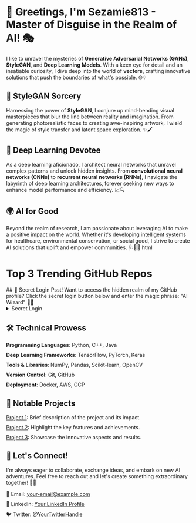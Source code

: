 # 🚀 Greetings, I'm Sezamie813 - Master of Disguise in the Realm of AI! 🎭

I like to unravel the mysteries of **Generative Adversarial Networks (GANs)**, **StyleGAN**, and **Deep Learning Models**. With a keen eye for detail and an insatiable curiosity, I dive deep into the world of **vectors**, crafting innovative solutions that push the boundaries of what's possible. 🌐💡

## 🎨 StyleGAN Sorcery
Harnessing the power of **StyleGAN**, I conjure up mind-bending visual masterpieces that blur the line between reality and imagination. From generating photorealistic faces to creating awe-inspiring artwork, I wield the magic of style transfer and latent space exploration. ✨🖌️

## 🧠 Deep Learning Devotee 
As a deep learning aficionado, I architect neural networks that unravel complex patterns and unlock hidden insights. From **convolutional neural networks (CNNs)** to **recurrent neural networks (RNNs)**, I navigate the labyrinth of deep learning architectures, forever seeking new ways to enhance model performance and efficiency. 📈🔍

## 🌍 AI for Good
Beyond the realm of research, I am passionate about leveraging AI to make a positive impact on the world. Whether it's developing intelligent systems for healthcare, environmental conservation, or social good, I strive to create AI solutions that uplift and empower communities. 🩺🌿🤝
html
<!DOCTYPE html>
<html>
<head>
  <title>Top 3 Trending GitHub Repos</title>
  <style>
    ul {
      list-style-type: none;
      padding: 0;
    }
    li {
      margin-bottom: 10px;
    }
  </style>
</head>
<body>
  <h1>Top 3 Trending GitHub Repos</h1>
  <ul id="repo-list"></ul>

  <script>
    // Function to fetch trending repositories from GitHub API
    async function fetchTrendingRepos() {
      const response = await fetch('https://api.github.com/repositories?since=daily&per_page=3');
      const data = await response.json();
      return data;
    }

    // Function to update the repo list on the page
    function updateRepoList(repos) {
      const repoList = document.getElementById('repo-list');
      repoList.innerHTML = '';

      repos.forEach(repo => {
        const listItem = document.createElement('li');
        const repoLink = document.createElement('a');
        repoLink.href = repo.html_url;
        repoLink.textContent = `${repo.owner.login}/${repo.name}`;
        listItem.appendChild(repoLink);
        repoList.appendChild(listItem);
      });
    }

    // Fetch and update the trending repos on page load
    fetchTrendingRepos()
      .then(repos => updateRepoList(repos))
      .catch(error => console.error('Error fetching trending repos:', error));
  </script>
</body>
</html>
## 🔐 Secret Login
Psst! Want to access the hidden realm of my GitHub profile? Click the secret login button below and enter the magic phrase: "AI Wizard" 🧙‍♂️
<details>
  <summary>Secret Login</summary>
  
  ![Login Form](https://example.com/login-form-image.png)
</details>

## 🛠️ Technical Prowess
- **Programming Languages**: Python, C++, Java
- **Deep Learning Frameworks**: TensorFlow, PyTorch, Keras
- **Tools & Libraries**: NumPy, Pandas, Scikit-learn, OpenCV
- **Version Control**: Git, GitHub
- **Deployment**: Docker, AWS, GCP

## 🚀 Notable Projects
- [Project 1](link): Brief description of the project and its impact.
- [Project 2](link): Highlight the key features and achievements.
- [Project 3](link): Showcase the innovative aspects and results.

## 🌟 Let's Connect! 
I'm always eager to collaborate, exchange ideas, and embark on new AI adventures. Feel free to reach out and let's create something extraordinary together! 💬✨

- 📧 Email: [your-email@example.com](mailto:your-email@example.com)
- 💼 LinkedIn: [Your LinkedIn Profile](link)
- 🐦 Twitter: [@YourTwitterHandle](link)

